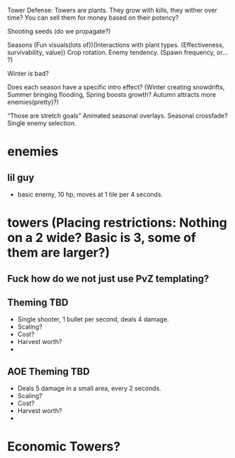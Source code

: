 Tower Defense:
Towers are plants. They grow with kills, they wither over time? You can sell them for money based on their potency?

Shooting seeds (do we propagate?)

Seasons (Fun visuals(lots of))(Interactions with plant types. (Effectiveness, survivability, value)) Crop rotation. Enemy tendency. (Spawn frequency, or… ?)

Winter is bad?

Does each season have a specific intro effect? (Winter creating snowdrifts, Summer bringing flooding, Spring boosts growth? Autumn attracts more enemies(pretty)?)

“Those are stretch goals”
Animated seasonal overlays.
Seasonal crossfade?
Single enemy selection.

# enemies

## lil guy

-   basic enemy, 10 hp, moves at 1 tile per 4 seconds.

# towers (Placing restrictions: Nothing on a 2 wide? Basic is 3, some of them are larger?)

## Fuck how do we not just use PvZ templating?

## Theming TBD

-   Single shooter, 1 bullet per second, deals 4 damage.
-   Scaling?
-   Cost?
-   Harvest worth?
-

## AOE Theming TBD

-   Deals 5 damage in a small area, every 2 seconds.
-   Scaling?
-   Cost?
-   Harvest worth?
-

# Economic Towers?
